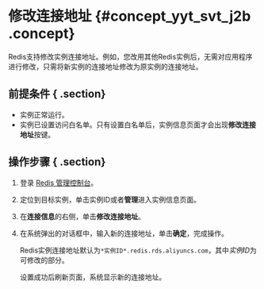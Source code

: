 # 修改连接地址 {#concept_yyt_svt_j2b .concept}

Redis支持修改实例连接地址。例如，您改用其他Redis实例后，无需对应用程序进行修改，只需将新实例的连接地址修改为原实例的连接地址。

## 前提条件 { .section}

-   实例正常运行。
-   实例已设置访问白名单。只有设置白名单后，实例信息页面才会出现**修改连接地址**按键。

## 操作步骤 { .section}

1.  登录 [Redis 管理控制台](https://kvstore.console.aliyun.com/)。
2.  定位到目标实例，单击实例ID或者**管理**进入实例信息页面。
3.  在**连接信息**的右侧，单击**修改连接地址**。
4.  在系统弹出的对话框中，输入新的连接地址，单击**确定**，完成操作。

    Redis实例连接地址默认为`*实例ID*.redis.rds.aliyuncs.com`，其中*实例ID*为可修改的部分。

    设置成功后刷新页面，系统显示新的连接地址。


